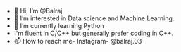 - 👋 Hi, I’m @Balraj
- 👀 I’m interested in Data science and Machine Learning.
- 🌱 I’m currently learning Python
-  I'm fluent in C/C++ but generally prefer coding in C++.
- 📫 How to reach me- Instagram- @balraj.03

<!---
Foulpotion/Foulpotion is a ✨ special ✨ repository because its `README.md` (this file) appears on your GitHub profile.
You can click the Preview link to take a look at your changes.
--->
